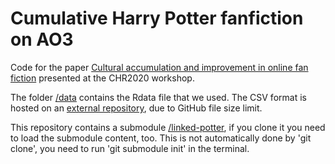 # Cumulative Harry Potter fanfiction on AO3

Code for the paper [Cultural accumulation and improvement in online fan fiction](https://osf.io/4wjnm/)
presented at the CHR2020 workshop.

The folder [/data](data) contains the Rdata file that we used. The CSV format
is hosted on an [external repository](https://osf.io/frm5n/), due to GitHub file size limit.

This repository contains a submodule [/linked-potter](linked-potter), if you clone
it you need to load the submodule content, too. This is not automatically done 
by 'git clone', you need to run 'git submodule init' in the terminal.
